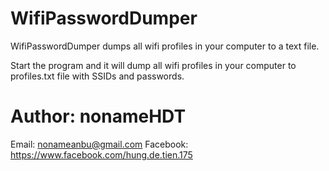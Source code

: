 # WifiPasswordDumper
WifiPasswordDumper dumps all wifi profiles in your computer to a text file.

Start the program and it will dump all wifi profiles in your computer to profiles.txt file with SSIDs and passwords.

# Author: nonameHDT
Email: nonameanbu@gmail.com
Facebook: https://www.facebook.com/hung.de.tien.175
